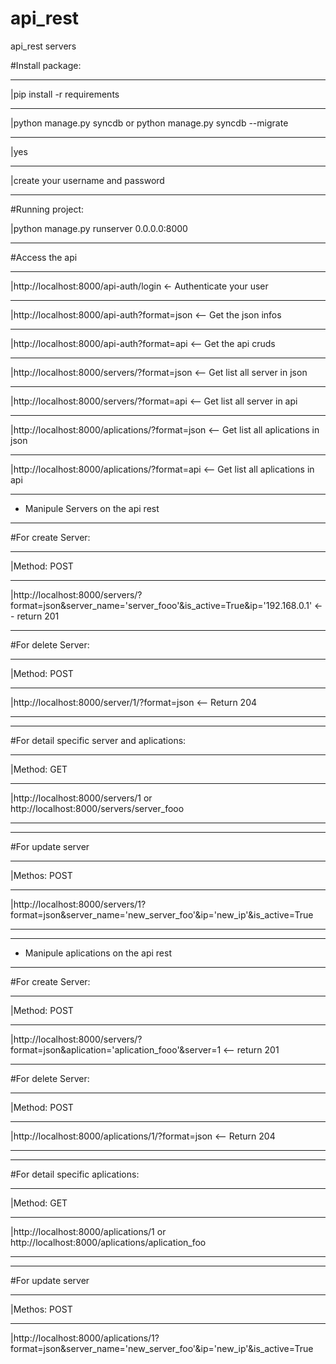 # api_rest
api_rest servers


#Install package:
________________
|pip install -r requirements
________________
|python manage.py syncdb or python manage.py syncdb --migrate
________________
|yes
________________
|create your username and password

_____
#Running project:

|python manage.py runserver 0.0.0.0:8000
_____
#Access the api
________________
|http://localhost:8000/api-auth/login <- Authenticate your user
________________
|http://localhost:8000/api-auth?format=json <-- Get the json infos
________________
|http://localhost:8000/api-auth?format=api <-- Get the api cruds
________________
|http://localhost:8000/servers/?format=json <-- Get list all server in json
________________
|http://localhost:8000/servers/?format=api <-- Get list all server in api
________________
|http://localhost:8000/aplications/?format=json <-- Get list all aplications in json
________________
|http://localhost:8000/aplications/?format=api <-- Get list all aplications in api
________________

* Manipule Servers on the api rest
_____
#For create Server:

________________
|Method: POST
________________
|http://localhost:8000/servers/?format=json&server_name='server_fooo'&is_active=True&ip='192.168.0.1' <-- return 201
_____
#For delete Server:
________________
|Method: POST
________________
|http://localhost:8000/server/1/?format=json <-- Return 204
________________
________________
#For detail specific server and aplications:
________________
|Method: GET
________________
|http://localhost:8000/servers/1 or http://localhost:8000/servers/server_fooo
________________
_____
#For update server
________________
|Methos: POST
________________
|http://localhost:8000/servers/1?format=json&server_name='new_server_foo'&ip='new_ip'&is_active=True
________________
________________
* Manipule aplications on the api rest
_____
#For create Server:
________________
|Method: POST
________________
|http://localhost:8000/servers/?format=json&aplication='aplication_fooo'&server=1 <-- return 201
_____
#For delete Server:
________________
|Method: POST
________________
|http://localhost:8000/aplications/1/?format=json <-- Return 204
________________
________________
#For detail specific aplications:
________________
|Method: GET
________________
|http://localhost:8000/aplications/1 or http://localhost:8000/aplications/aplication_foo
_____
________________
#For update server
________________
|Methos: POST
________________
|http://localhost:8000/aplications/1?format=json&server_name='new_server_foo'&ip='new_ip'&is_active=True
